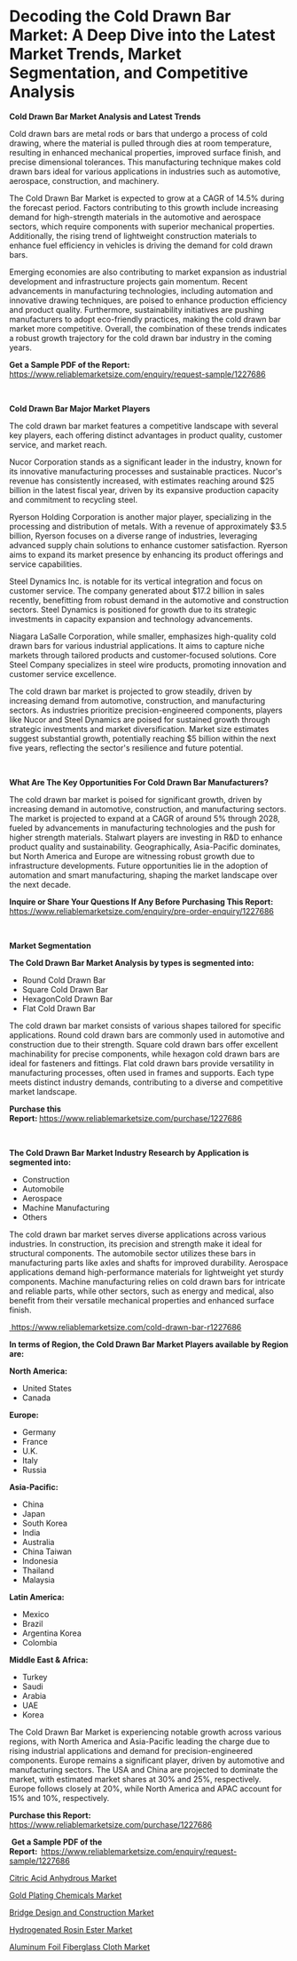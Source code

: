 <p><h1>Decoding the Cold Drawn Bar Market: A Deep Dive into the Latest Market Trends, Market Segmentation, and Competitive Analysis</h1></p><p><strong>Cold Drawn Bar Market Analysis and Latest Trends</strong></p>
<p><p>Cold drawn bars are metal rods or bars that undergo a process of cold drawing, where the material is pulled through dies at room temperature, resulting in enhanced mechanical properties, improved surface finish, and precise dimensional tolerances. This manufacturing technique makes cold drawn bars ideal for various applications in industries such as automotive, aerospace, construction, and machinery.</p><p>The Cold Drawn Bar Market is expected to grow at a CAGR of 14.5% during the forecast period. Factors contributing to this growth include increasing demand for high-strength materials in the automotive and aerospace sectors, which require components with superior mechanical properties. Additionally, the rising trend of lightweight construction materials to enhance fuel efficiency in vehicles is driving the demand for cold drawn bars.</p><p>Emerging economies are also contributing to market expansion as industrial development and infrastructure projects gain momentum. Recent advancements in manufacturing technologies, including automation and innovative drawing techniques, are poised to enhance production efficiency and product quality. Furthermore, sustainability initiatives are pushing manufacturers to adopt eco-friendly practices, making the cold drawn bar market more competitive. Overall, the combination of these trends indicates a robust growth trajectory for the cold drawn bar industry in the coming years.</p></p>
<p><strong>Get a Sample PDF of the Report:&nbsp;</strong> <a href="https://www.reliablemarketsize.com/enquiry/request-sample/1227686?utm_campaign=1845&utm_medium=2&utm_source=Github&utm_content=ia&utm_term=01042025&utm_id=cold-drawn-bar">https://www.reliablemarketsize.com/enquiry/request-sample/1227686</a></p>
<p>&nbsp;</p>
<p><strong>Cold Drawn Bar Major Market Players</strong></p>
<p><p>The cold drawn bar market features a competitive landscape with several key players, each offering distinct advantages in product quality, customer service, and market reach.</p><p>Nucor Corporation stands as a significant leader in the industry, known for its innovative manufacturing processes and sustainable practices. Nucor's revenue has consistently increased, with estimates reaching around $25 billion in the latest fiscal year, driven by its expansive production capacity and commitment to recycling steel.</p><p>Ryerson Holding Corporation is another major player, specializing in the processing and distribution of metals. With a revenue of approximately $3.5 billion, Ryerson focuses on a diverse range of industries, leveraging advanced supply chain solutions to enhance customer satisfaction. Ryerson aims to expand its market presence by enhancing its product offerings and service capabilities.</p><p>Steel Dynamics Inc. is notable for its vertical integration and focus on customer service. The company generated about $17.2 billion in sales recently, benefitting from robust demand in the automotive and construction sectors. Steel Dynamics is positioned for growth due to its strategic investments in capacity expansion and technology advancements.</p><p>Niagara LaSalle Corporation, while smaller, emphasizes high-quality cold drawn bars for various industrial applications. It aims to capture niche markets through tailored products and customer-focused solutions. Core Steel Company specializes in steel wire products, promoting innovation and customer service excellence.</p><p>The cold drawn bar market is projected to grow steadily, driven by increasing demand from automotive, construction, and manufacturing sectors. As industries prioritize precision-engineered components, players like Nucor and Steel Dynamics are poised for sustained growth through strategic investments and market diversification. Market size estimates suggest substantial growth, potentially reaching $5 billion within the next five years, reflecting the sector's resilience and future potential.</p></p>
<p>&nbsp;</p>
<p><strong>What Are The Key Opportunities For Cold Drawn Bar Manufacturers?</strong></p>
<p><p>The cold drawn bar market is poised for significant growth, driven by increasing demand in automotive, construction, and manufacturing sectors. The market is projected to expand at a CAGR of around 5% through 2028, fueled by advancements in manufacturing technologies and the push for higher strength materials. Stalwart players are investing in R&D to enhance product quality and sustainability. Geographically, Asia-Pacific dominates, but North America and Europe are witnessing robust growth due to infrastructure developments. Future opportunities lie in the adoption of automation and smart manufacturing, shaping the market landscape over the next decade.</p></p>
<p><strong>Inquire or Share Your Questions If Any Before Purchasing This Report:</strong> <a href="https://www.reliablemarketsize.com/enquiry/pre-order-enquiry/1227686?utm_campaign=1845&utm_medium=2&utm_source=Github&utm_content=ia&utm_term=01042025&utm_id=cold-drawn-bar">https://www.reliablemarketsize.com/enquiry/pre-order-enquiry/1227686</a></p>
<p>&nbsp;</p>
<p><strong>Market Segmentation</strong></p>
<p><strong>The Cold Drawn Bar Market Analysis by types is segmented into:</strong></p>
<p><ul><li>Round Cold Drawn Bar</li><li>Square Cold Drawn Bar</li><li>HexagonCold Drawn Bar</li><li>Flat Cold Drawn Bar</li></ul></p>
<p><p>The cold drawn bar market consists of various shapes tailored for specific applications. Round cold drawn bars are commonly used in automotive and construction due to their strength. Square cold drawn bars offer excellent machinability for precise components, while hexagon cold drawn bars are ideal for fasteners and fittings. Flat cold drawn bars provide versatility in manufacturing processes, often used in frames and supports. Each type meets distinct industry demands, contributing to a diverse and competitive market landscape.</p></p>
<p><strong>Purchase this Report:&nbsp;</strong><a href="https://www.reliablemarketsize.com/purchase/1227686?utm_campaign=1845&utm_medium=2&utm_source=Github&utm_content=ia&utm_term=01042025&utm_id=cold-drawn-bar">https://www.reliablemarketsize.com/purchase/1227686</a></p>
<p>&nbsp;</p>
<p><strong>The Cold Drawn Bar Market Industry Research by Application is segmented into:</strong></p>
<p><ul><li>Construction</li><li>Automobile</li><li>Aerospace</li><li>Machine Manufacturing</li><li>Others</li></ul></p>
<p><p>The cold drawn bar market serves diverse applications across various industries. In construction, its precision and strength make it ideal for structural components. The automobile sector utilizes these bars in manufacturing parts like axles and shafts for improved durability. Aerospace applications demand high-performance materials for lightweight yet sturdy components. Machine manufacturing relies on cold drawn bars for intricate and reliable parts, while other sectors, such as energy and medical, also benefit from their versatile mechanical properties and enhanced surface finish.</p></p>
<p><a href="https://www.reliablemarketsize.com/cold-drawn-bar-r1227686?utm_campaign=1845&utm_medium=2&utm_source=Github&utm_content=ia&utm_term=01042025&utm_id=cold-drawn-bar">&nbsp;https://www.reliablemarketsize.com/cold-drawn-bar-r1227686</a></p>
<p><strong>In terms of Region, the Cold Drawn Bar Market Players available by Region are:</strong></p>
<p>
    <p> <strong> North America: </strong>
        <ul>
            <li>United States</li>
            <li>Canada</li>
        </ul>
        </p> 
    <p> <strong> Europe: </strong>
        <ul>
            <li>Germany</li>
            <li>France</li>
            <li>U.K.</li>
            <li>Italy</li>
            <li>Russia</li>
        </ul>
        </p> 
    <p> <strong> Asia-Pacific: </strong>
        <ul>
            <li>China</li>
            <li>Japan</li>
            <li>South Korea</li>
            <li>India</li>
            <li>Australia</li>
            <li>China Taiwan</li>
            <li>Indonesia</li>
            <li>Thailand</li>
            <li>Malaysia</li>
        </ul>
        </p> 
    <p> <strong> Latin America: </strong>
        <ul>
            <li>Mexico</li>
            <li>Brazil</li>
            <li>Argentina Korea</li>
            <li>Colombia</li>
        </ul>
        </p> 
    <p> <strong> Middle East & Africa: </strong>
        <ul>
            <li>Turkey</li>
            <li>Saudi</li>
            <li>Arabia</li>
            <li>UAE</li>
            <li>Korea</li>
        </ul>
    </p>
    </p>
<p><p>The Cold Drawn Bar Market is experiencing notable growth across various regions, with North America and Asia-Pacific leading the charge due to rising industrial applications and demand for precision-engineered components. Europe remains a significant player, driven by automotive and manufacturing sectors. The USA and China are projected to dominate the market, with estimated market shares at 30% and 25%, respectively. Europe follows closely at 20%, while North America and APAC account for 15% and 10%, respectively.</p></p>
<p><strong>Purchase this Report: </strong><a href="https://www.reliablemarketsize.com/purchase/1227686?utm_campaign=1845&utm_medium=2&utm_source=Github&utm_content=ia&utm_term=01042025&utm_id=cold-drawn-bar">https://www.reliablemarketsize.com/purchase/1227686</a></p>
<p>&nbsp;<strong>Get a Sample PDF of the Report:&nbsp;&nbsp;</strong><a href="https://www.reliablemarketsize.com/enquiry/request-sample/1227686?utm_campaign=1845&utm_medium=2&utm_source=Github&utm_content=ia&utm_term=01042025&utm_id=cold-drawn-bar">https://www.reliablemarketsize.com/enquiry/request-sample/1227686</a></p>
<p><strong></strong></p>
<p><p><a href="https://github.com/nyanikumchu/Market-Research-Report-List-1/blob/main/citric-acid-anhydrous-market.md?utm_campaign=1845&utm_medium=2&utm_source=Github&utm_content=ia&utm_term=01042025&utm_id=cold-drawn-bar">Citric Acid Anhydrous Market</a></p><p><a href="https://github.com/naanaafranxu/Market-Research-Report-List-1/blob/main/gold-plating-chemicals-market.md?utm_campaign=1845&utm_medium=2&utm_source=Github&utm_content=ia&utm_term=01042025&utm_id=cold-drawn-bar">Gold Plating Chemicals Market</a></p><p><a href="https://github.com/dagnewopus/Market-Research-Report-List-1/blob/main/bridge-design-and-construction-market.md?utm_campaign=1845&utm_medium=2&utm_source=Github&utm_content=ia&utm_term=01042025&utm_id=cold-drawn-bar">Bridge Design and Construction Market</a></p><p><a href="https://github.com/suebabuhai/Market-Research-Report-List-1/blob/main/hydrogenated-rosin-ester-market.md?utm_campaign=1845&utm_medium=2&utm_source=Github&utm_content=ia&utm_term=01042025&utm_id=cold-drawn-bar">Hydrogenated Rosin Ester Market</a></p><p><a href="https://github.com/papnider/Market-Research-Report-List-1/blob/main/aluminum-foil-fiberglass-cloth-market.md?utm_campaign=1845&utm_medium=2&utm_source=Github&utm_content=ia&utm_term=01042025&utm_id=cold-drawn-bar">Aluminum Foil Fiberglass Cloth Market</a></p></p>